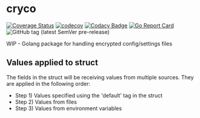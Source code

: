 # cryco

[![Coverage Status](https://coveralls.io/repos/github/mengstr/cryco/badge.svg?branch=main)](https://coveralls.io/github/mengstr/cryco?branch=main)
[![codecov](https://codecov.io/gh/mengstr/cryco/branch/main/graph/badge.svg?token=NBE7FS5L7Z)](https://codecov.io/gh/mengstr/cryco)
[![Codacy Badge](https://app.codacy.com/project/badge/Grade/c6c13a3b3ce6421091113fce5fde24ef)](https://www.codacy.com/gh/mengstr/cryco/dashboard?utm_source=github.com&amp;utm_medium=referral&amp;utm_content=mengstr/cryco&amp;utm_campaign=Badge_Grade)
[![Go Report Card](https://goreportcard.com/badge/github.com/mengstr/cryco)](https://goreportcard.com/report/github.com/mengstr/cryco)
![GitHub tag (latest SemVer pre-release)](https://img.shields.io/github/v/tag/mengstr/cryco?include_prereleases)

WIP - Golang package for handling encrypted config/settings files

## Values applied to struct

The fields in the struct will be receiving values from multiple sources. They are applied in the following order:

- Step 1) Values specified using the 'default' tag in the struct
- Step 2) Values from files
- Step 3) Values from environment variables

